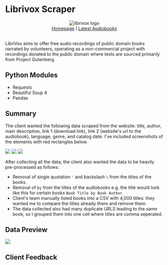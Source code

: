 # Librivox Scraper
<div align="center">
    <picture><img alt="librivox logo" src="https://github.com/miahj1/librivox-scraper/assets/84815985/0dfeef48-0e54-4f22-bf7a-f1b2511751b8"></picture>
    <div align="center"><a href="https://librivox.org">Homepage</a> | <a href="https://librivox.org/search?primary_key=1&search_category=language&search_page=1&search_form=get_results">Latest Audiobooks</a></div>
</div>
<br>

LibriVox aims to offer free audio recordings of public domain books narrated by volunteers, operating as a non-commercial project with recordings donated to the public domain where texts are sourced primarily from Project Gutenberg.

## Python Modules
- Requests
- Beautiful Soup 4
- Pandas

## Summary
The client wanted the following data scraped from the website: title, author, main description, link 1 (download link), link 2 (website's url to the audiobook), language, genre, and catalog date. I've included screenshots of the elements with red rectangles below.

<picture><img src="https://github.com/miahj1/librivox-scraper/assets/84815985/5f30aefe-0b76-4862-a09a-bb855a070484"></picture>
<picture><img src="https://github.com/miahj1/librivox-scraper/assets/84815985/201958dc-4771-46ea-a0fa-9562d03099c6"></picture>
<picture><img src="https://github.com/miahj1/librivox-scraper/assets/84815985/0af44e0e-9f03-4235-b26c-c852e4b81e3b"></picture>

After collecting all the data, the client also wanted the data to be heavily pre-processed as follows: 
- Removal of single quotation `'` and backslash `\` from the titles of the books.
- Removal of `by` from the titles of the audiobooks e.g. the title would look like this for certain books `Book Title by Book Author`.
- Client's team manually listed books into a CSV with 4,000 titles: they wanted me to compare the titles already there and remove them.
- The data collected also had many duplicate URLS leading to the same book, so I grouped them into one cell where titles are comma seperated.

## Data Preview
<picture><img src="https://github.com/miahj1/librivox-scraper/assets/84815985/d7aa2969-947b-4fd3-8e2f-fc93c645987e"></picture>

## Client Feedback
